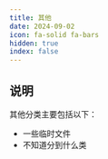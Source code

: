 ```yaml
---
title: 其他
date: 2024-09-02
icon: fa-solid fa-bars
hidden: true
index: false
---
```


## 说明

其他分类主要包括以下：

- 一些临时文件
- 不知道分到什么类

<Catalog />